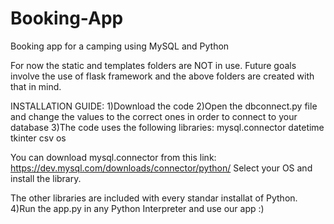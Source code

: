 # Booking-App
Booking app for a camping using MySQL and Python

For now the static and templates folders are NOT in use. 
Future goals involve the use of flask framework and the above folders are created with that in mind.

INSTALLATION GUIDE:
1)Download the code
2)Open the dbconnect.py file and change the values to the correct ones in order to connect to your database
3)The code uses the following libraries:
    mysql.connector
    datetime
    tkinter
    csv
    os
    
You can download mysql.connector from this link: https://dev.mysql.com/downloads/connector/python/
  Select your OS and install the library.

The other libraries are included with every standar installat of Python. 		
4)Run the app.py in any Python Interpreter and use our app :)

